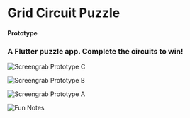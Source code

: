 # Grid Circuit Puzzle
#### Prototype
### A Flutter puzzle app.  Complete the circuits to win!


![Screengrab Prototype C](https://github.com/jordanpemberton/gridcircuitpuzzle/blob/master/docs/screenshots/ropestyle.png)

![Screengrab Prototype B](https://github.com/jordanpemberton/gridcircuitpuzzle/blob/master/docs/screenshots/circuits_early.png)

![Screengrab Prototype A](https://github.com/jordanpemberton/gridcircuitpuzzle/blob/master/docs/screenshots/early_4_screengrab.png)

![Fun Notes](https://github.com/jordanpemberton/gridcircuitpuzzle/blob/master/docs/screenshots/notes1.jpg)
